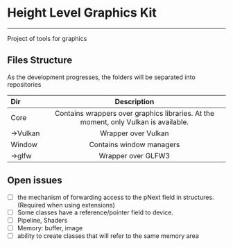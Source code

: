 # Height Level Graphics Kit

---
Project of tools for graphics

## Files Structure
As the development progresses, the folders will be separated into repositories

| Dir      |                                     Description                                     |
|:---------|:-----------------------------------------------------------------------------------:|
| Core     | Contains wrappers over graphics libraries. At the moment, only Vulkan is available. |
| ->Vulkan |                                 Wrapper over Vulkan                                 |
| Window   |                              Contains window managers                               |
| ->glfw   |                                 Wrapper over GLFW3                                  |

## Open issues
- [ ] the mechanism of forwarding access to the pNext field in structures. (Required when using extensions)
- [ ] Some classes have a reference/pointer field to device.
- [ ] Pipeline, Shaders
- [ ] Memory: buffer, image
- [ ] ability to create classes that will refer to the same memory area
